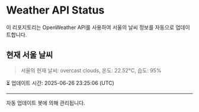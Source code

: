 
# Weather API Status

이 리포지토리는 OpenWeather API를 사용하여 서울의 날씨 정보를 자동으로 업데이트합니다.

## 현재 서울 날씨
> 서울의 현재 날씨: overcast clouds, 온도: 22.52°C, 습도: 95%

⏳ 업데이트 시간: 2025-06-26 23:25:06 (UTC)

---
자동 업데이트 봇에 의해 관리됩니다.
